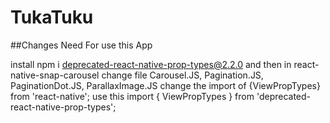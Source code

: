# TukaTuku

##Changes Need For use this App

install npm i deprecated-react-native-prop-types@2.2.0
and then in react-native-snap-carousel
change file Carousel.JS, Pagination.JS, PaginationDot.JS, ParallaxImage.JS
change the import of
{ViewPropTypes} from 'react-native';
use this
import { ViewPropTypes } from 'deprecated-react-native-prop-types';
